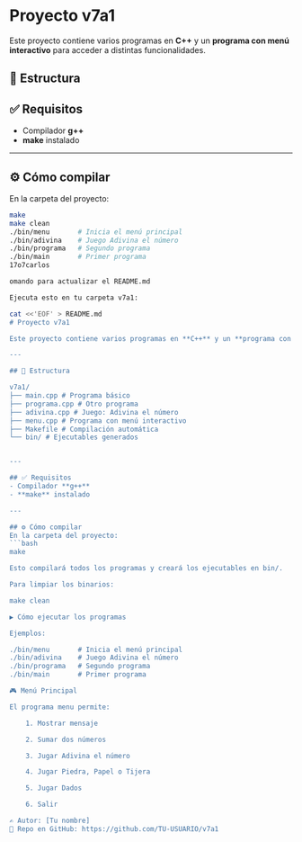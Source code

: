 
# Proyecto v7a1

Este proyecto contiene varios programas en **C++** y un **programa con menú interactivo** para acceder a distintas funcionalidades.

## 📂 Estructura

## ✅ Requisitos
- Compilador **g++**
- **make** instalado

---

## ⚙️ Cómo compilar
En la carpeta del proyecto:
```bash
make
make clean
./bin/menu       # Inicia el menú principal
./bin/adivina    # Juego Adivina el número
./bin/programa   # Segundo programa
./bin/main       # Primer programa
17o7carlos

omando para actualizar el README.md

Ejecuta esto en tu carpeta v7a1:

cat <<'EOF' > README.md
# Proyecto v7a1

Este proyecto contiene varios programas en **C++** y un **programa con menú interactivo** que incluye funciones utilitarias y juegos.

---

## 📂 Estructura

v7a1/
├── main.cpp # Programa básico
├── programa.cpp # Otro programa
├── adivina.cpp # Juego: Adivina el número
├── menu.cpp # Programa con menú interactivo
├── Makefile # Compilación automática
└── bin/ # Ejecutables generados


---

## ✅ Requisitos
- Compilador **g++**
- **make** instalado

---

## ⚙️ Cómo compilar
En la carpeta del proyecto:
```bash
make

Esto compilará todos los programas y creará los ejecutables en bin/.

Para limpiar los binarios:

make clean

▶️ Cómo ejecutar los programas

Ejemplos:

./bin/menu       # Inicia el menú principal
./bin/adivina    # Juego Adivina el número
./bin/programa   # Segundo programa
./bin/main       # Primer programa

🎮 Menú Principal

El programa menu permite:

    1. Mostrar mensaje

    2. Sumar dos números

    3. Jugar Adivina el número

    4. Jugar Piedra, Papel o Tijera

    5. Jugar Dados

    6. Salir

✍️ Autor: [Tu nombre]
📌 Repo en GitHub: https://github.com/TU-USUARIO/v7a1

